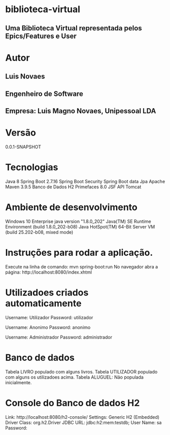 # biblioteca-virtual
## Uma Biblioteca Virtual representada pelos Epics/Features e User

# Autor
## Luis Novaes
## Engenheiro de Software
## Empresa: Luis Magno Novaes, Unipessoal LDA
# Versão 
0.0.1-SNAPSHOT

# Tecnologias
Java 8
Spring Boot 2.7.16
Spring Boot Security
Spring Boot data Jpa
Apache Maven 3.9.5
Banco de Dados H2
Primefaces 8.0
JSF API
Tomcat

# Ambiente de desenvolvimento 
Windows 10 Enterprise
java version "1.8.0_202"
Java(TM) SE Runtime Environment (build 1.8.0_202-b08)
Java HotSpot(TM) 64-Bit Server VM (build 25.202-b08, mixed mode)

# Instruções para rodar a aplicação.
Execute na linha de comando: mvn spring-boot:run
No navegador abra a página: http://localhost:8080/index.xhtml

# Utilizadoes criados automaticamente

Username: Utilizador
Password: utilizador

Username: Anonimo
Password: anonimo

Username: Administrador
Password: administrador

# Banco de dados 
Tabela LIVRO populado com alguns livros.
Tabela UTILIZADOR populado com alguns os utilizadoes acima.
Tabela ALUGUEL: Não populada inicialmente.

# Console do Banco de dados H2
Link: http://localhost:8080/h2-console/
Settings: Generic H2 (Embedded)
Driver Class: org.h2.Driver
JDBC URL: jdbc:h2:mem:testdb;
User Name: sa
Password: 









  
